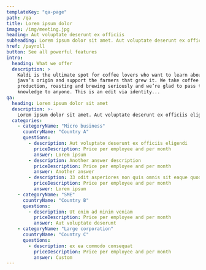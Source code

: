 ```yaml
---
templateKey: "qa-page"
path: /qa
title: Lorem ipsum dolor
image: /img/meeting.jpg
heading: Aut voluptate deserunt ex officiis
subheading: Lorem ipsum dolor sit amet. Aut voluptate deserunt ex officiis eligendi non perferendis quis sed quia autem quo dolorem odit.
href: /payroll
button: See all powerful features
intro:
  heading: What we offer
  description: >
    Kaldi is the ultimate spot for coffee lovers who want to learn about their
    java’s origin and support the farmers that grew it. We take coffee
    production, roasting and brewing seriously and we’re glad to pass that
    knowledge to anyone. This is an edit via identity...
qa:
  heading: Lorem ipsum dolor sit amet
  description: >-
    Lorem ipsum dolor sit amet. Aut voluptate deserunt ex officiis eligendi non perferendis quis sed quia autem quo dolorem odit. 33 odit asperiores non quis omnis sit eaque quod
  categories:
    - categoryName: "Micro business"
      countryName: "Country A"
      questions:
        - description: Aut voluptate deserunt ex officiis eligendi
          priceDescription: Price per employee and per month
          answer: Lorem ipsum
        - description: Another answer description
          priceDescription: Price per employee and per month
          answer: Another answer
        - description: 33 odit asperiores non quis omnis sit eaque quod
          priceDescription: Price per employee and per month
          answer: Lorem ipsum
    - categoryName: "SME"
      countryName: "Country B"
      questions:
        - description: Ut enim ad minim veniam
          priceDescription: Price per employee and per month
          answer: Aut voluptate deserunt
    - categoryName: "Large corporation"
      countryName: "Country C"
      questions:
        - description: ex ea commodo consequat
          priceDescription: Price per employee and per month
          answer: Custom
---
```

